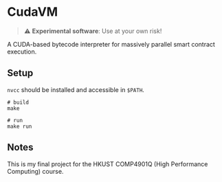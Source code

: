 # CudaVM

> :warning: **Experimental software**: Use at your own risk!

A CUDA-based bytecode interpreter for massively parallel smart contract execution.

## Setup

`nvcc` should be installed and accessible in `$PATH`.

```
# build
make

# run
make run
```

## Notes

This is my final project for the HKUST COMP4901Q (High Performance Computing) course.
